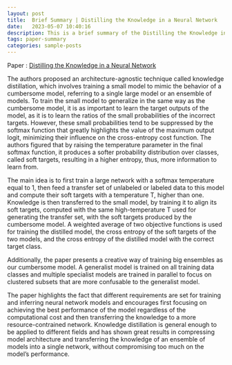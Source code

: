 ```yaml
---
layout: post
title:  Brief Summary | Distilling the Knowledge in a Neural Network
date:   2023-05-07 10:40:16
description: This is a brief summary of the Distilling the Knowledge in a Neural Network paper.
tags: paper-summary
categories: sample-posts
---
```




Paper : <a href="https://arxiv.org/abs/1503.02531">Distilling the Knowledge in a Neural Network</a>

The authors proposed an architecture-agnostic technique called knowledge distillation, which involves training a
small model to mimic the behavior of a cumbersome model, referring to a single large model or an ensemble of
models. To train the small model to generalize in the same way as the cumbersome model, it is as important to
learn the target outputs of the model, as it is to learn the ratios of the small probabilities of the incorrect targets.
However, these small probabilities tend to be suppressed by the softmax function that greatly highlights the value of
the maximum output logit, minimizing their influence on the cross-entropy cost function. The authors figured that
by raising the temperature parameter in the final softmax function, it produces a softer probability distribution over
classes, called soft targets, resulting in a higher entropy, thus, more information to learn from.

The main idea is to first train a large network with a softmax temperature equal to 1, then feed a transfer set of unlabeled or labeled data to this model and compute their soft targets with a temperature T, higher than one. Knowledge is
then transferred to the small model, by training it to align its soft targets, computed with the same high-temperature
T used for generating the transfer set, with the soft targets produced by the cumbersome model. A weighted average
of two objective functions is used for training the distilled model, the cross entropy of the soft targets of the two
models, and the cross entropy of the distilled model with the correct target class.

Additionally, the paper presents a creative way of training big ensembles as our cumbersome model. A generalist
model is trained on all training data classes and multiple specialist models are trained in parallel to focus on clustered
subsets that are more confusable to the generalist model.

The paper highlights the fact that different requirements are set for training and inferring neural network models and
encourages first focusing on achieving the best performance of the model regardless of the computational cost and
then transferring the knowledge to a more resource-contrained network. Knowledge distillation is general enough
to be applied to different fields and has shown great results in compressing model architecture and transferring
the knowledge of an ensemble of models into a single network, without compromising too much on the model’s
performance.

